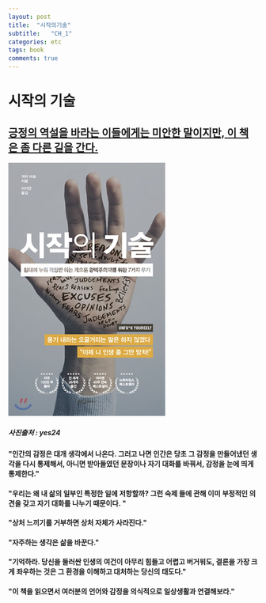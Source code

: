 ```yaml
---
layout: post
title:  "시작의기술"
subtitle:   "CH_1"
categories: etc 
tags: book
comments: true
---
```



# 시작의 기술



## <u>긍정의 역설을 바라는 이들에게는 미안한 말이지만, 이 책은 좀 다른 길을 간다.</u>



<img src="assets/img/unfuckyourself.jpg" alt="시작의 기술" style="zoom:50%;" />

##### 사진출처 : yes24



#### "인간의 감정은 대개 생각에서 나온다. 그러고 나면 인간은 당초 그 감정을 만들어냈던 생각을 다시 통제해서, 아니면 받아들였던 문장이나 자기 대화를 바꿔서, 감정을 눈에 띄게 통제한다."



#### "우리는 왜 내 삶의 일부인 특정한 일에 저항할까? 그런 숙제 들에 관해 이미 부정적인 의견을 갖고 자기 대화를 나누기 때문이다. "



#### "상처 느끼기를 거부하면 상처 자체가 사라진다."



#### "자주하는 생각은 삶을 바꾼다."



#### "기억하라. 당신을 둘러싼 인생의 여건이 아무리 힘들고 어렵고 버거워도, 결론을 가장 크게 좌우하는 것은 그 환경을 이해하고 대처하는 당신의 태도다."



#### "이 책을 읽으면서 여러분의 언어와 감정을 의식적으로 일상생활과 연결해보라."
